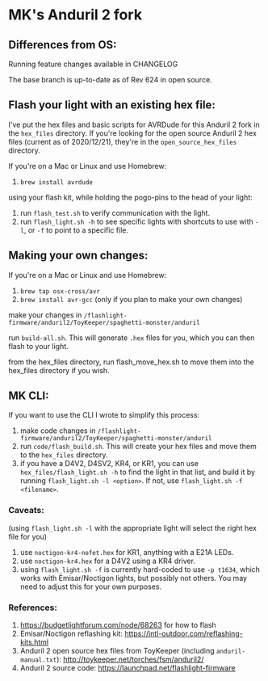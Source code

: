 # MK's Anduril 2 fork

## Differences from OS:
Running feature changes available in CHANGELOG

The base branch is up-to-date as of Rev 624 in open source.

## Flash your light with an existing hex file:
I've put the hex files and basic scripts for AVRDude for this Anduril 2 fork in the `hex_files` directory.
If you're looking for the open source Anduril 2 hex files (current as of 2020/12/21), they're in the `open_source_hex_files` directory.

If you're on a Mac or Linux and use Homebrew:
  1. `brew install avrdude`

using your flash kit, while holding the pogo-pins to the head of your light: 
  1. run `flash_test.sh` to verify communication with the light.
  2. run `flash_light.sh -h` to see specific lights with shortcuts to use with `-l`, or `-f` to point to a specific file.

## Making your own changes:

If you're on a Mac or Linux and use Homebrew:
  1. `brew tap osx-cross/avr`
  2. `brew install avr-gcc` (only if you plan to make your own changes)
  
make your changes in `/flashlight-firmware/anduril2/ToyKeeper/spaghetti-monster/anduril`

run `build-all.sh`.  This will generate `.hex` files for you, which you can then flash to your light.

from the hex_files directory, run flash_move_hex.sh to move them into the hex_files directory if you wish.

## MK CLI:

If you want to use the CLI I wrote to simplify this process:
  1. make code changes in `/flashlight-firmware/anduril2/ToyKeeper/spaghetti-monster/anduril`
  2. run `code/flash_build.sh`.  This will create your hex files and move them to the `hex_files` directory.
  3. if you have a D4V2, D4SV2, KR4, or KR1, you can use `hex_files/flash_light.sh -h` to find the light in that list, and build it by running `flash_light.sh -l <option>`.  If not, use `flash_light.sh -f <filename>`.

### Caveats:
  (using `flash_light.sh -l` with the appropriate light will select the right hex file for you)
  1. use `noctigon-kr4-nofet.hex` for KR1, anything with a E21A LEDs.
  2. use `noctigon-kr4.hex` for a D4V2 using a KR4 driver.
  3. using `flash_light.sh -f` is currently hard-coded to use `-p t1634`, which works with Emisar/Noctigon lights, but possibly not others.  You may need to adjust this for your own purposes.

### References:
  1. https://budgetlightforum.com/node/68263 for how to flash
  2. Emisar/Noctigon reflashing kit: https://intl-outdoor.com/reflashing-kits.html
  3. Anduril 2 open source hex files from ToyKeeper (including `anduril-manual.txt`): http://toykeeper.net/torches/fsm/anduril2/
  4. Anduril 2 source code: https://launchpad.net/flashlight-firmware
